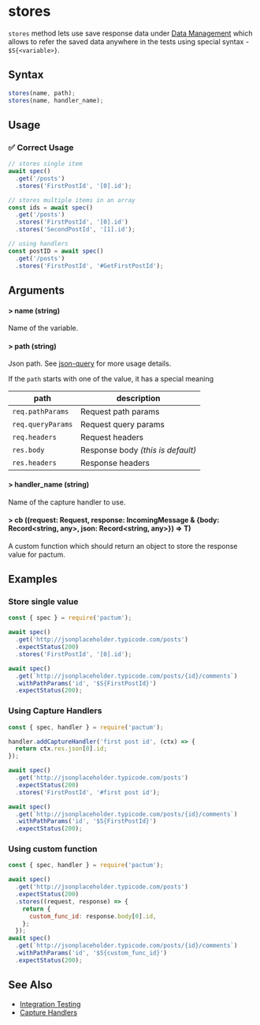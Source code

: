 # stores

`stores` method lets use save response data under [Data Management]() which allows to refer the saved data anywhere in the tests using special syntax - `$S{<variable>}`.

## Syntax

```js
stores(name, path);
stores(name, handler_name);
```

## Usage

### ✅  Correct Usage

```js
// stores single item
await spec()
  .get('/posts')
  .stores('FirstPostId', '[0].id');
```

```js
// stores multiple items in an array
const ids = await spec()
  .get('/posts')
  .stores('FirstPostId', '[0].id')
  .stores('SecondPostId', '[1].id');
```

```js
// using handlers
const postID = await spec()
  .get('/posts')
  .stores('FirstPostId', '#GetFirstPostId');
```

## Arguments

#### > name (string)

Name of the variable.

#### > path (string)

Json path. See [json-query](https://www.npmjs.com/package/json-query) for more usage details.

If the `path` starts with one of the value, it has a special meaning

| path              | description                       |
|-------------------|-----------------------------------|
| `req.pathParams`  | Request path params               |
| `req.queryParams` | Request query params              |
| `req.headers`     | Request headers                   |
| `res.body`        | Response body *(this is default)* |
| `res.headers`     | Response headers                   |

#### > handler_name (string)

Name of the capture handler to use.

#### > cb ((request: Request, response: IncomingMessage & {body: Record<string, any>, json: Record<string, any>}) => T)

A custom function which should return an object to store the response value for pactum.

## Examples

### Store single value

```js
const { spec } = require('pactum');

await spec()
  .get('http://jsonplaceholder.typicode.com/posts')
  .expectStatus(200)
  .stores('FirstPostId', '[0].id');

await spec()
  .get(`http://jsonplaceholder.typicode.com/posts/{id}/comments`)
  .withPathParams('id', '$S{FirstPostId}')
  .expectStatus(200);
```

### Using Capture Handlers

```js
const { spec, handler } = require('pactum');

handler.addCaptureHandler('first post id', (ctx) => {
  return ctx.res.json[0].id;
});

await spec()
  .get('http://jsonplaceholder.typicode.com/posts')
  .expectStatus(200)
  .stores('FirstPostId', '#first post id');

await spec()
  .get(`http://jsonplaceholder.typicode.com/posts/{id}/comments`)
  .withPathParams('id', '$S{FirstPostId}')
  .expectStatus(200);
```

### Using custom function

```js
const { spec, handler } = require('pactum');

await spec()
  .get('http://jsonplaceholder.typicode.com/posts')
  .expectStatus(200)
  .stores((request, response) => {
    return {
      custom_func_id: response.body[0].id,
    };
  });
await spec()
  .get(`http://jsonplaceholder.typicode.com/posts/{id}/comments`)
  .withPathParams('id', '$S{custom_func_id}')
  .expectStatus(200);
```

## See Also

- [Integration Testing](/guides/integration-testing)
- [Capture Handlers](/api/handlers/addCaptureHandler)